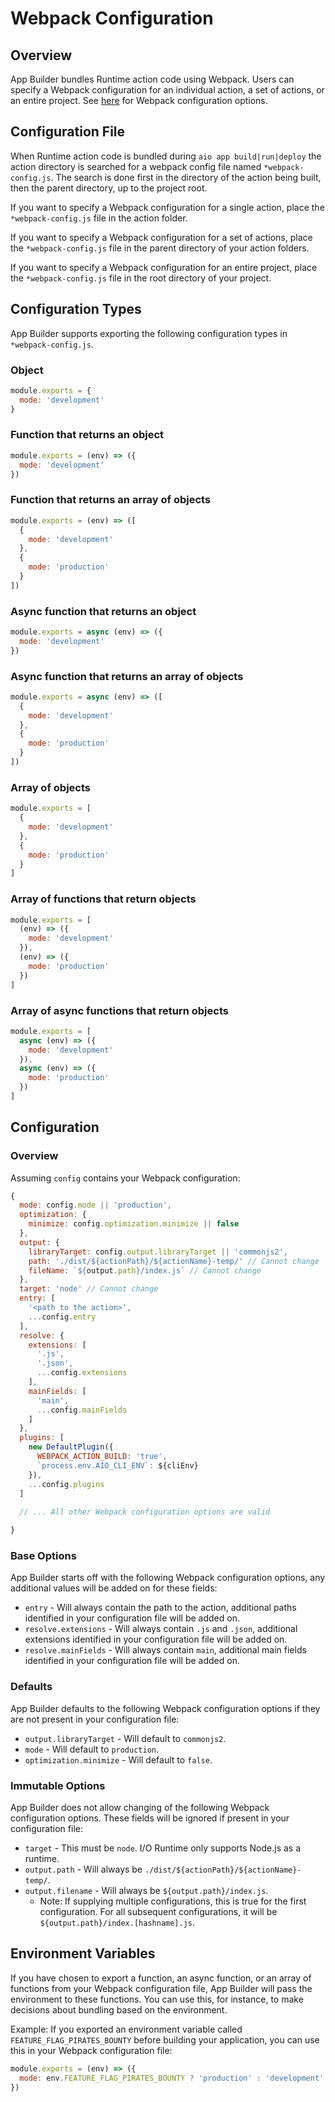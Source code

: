 # Webpack Configuration

## Overview

App Builder bundles Runtime action code using Webpack. Users can specify a Webpack configuration for an individual action, a set of actions,
or an entire project. See [here](https://webpack.js.org/configuration/#options) for Webpack configuration options.

## Configuration File

When Runtime action code is bundled during `aio app build|run|deploy` the action directory is searched for a webpack config file named `*webpack-config.js`. The search is done first in the directory of the action being built, then the parent directory, up to the project root.

If you want to specify a Webpack configuration for a single action, place the `*webpack-config.js` file in the action folder.

If you want to specify a Webpack configuration for a set of actions, place the `*webpack-config.js` file in the parent directory of your action
folders.

If you want to specify a Webpack configuration for an entire project, place the `*webpack-config.js` file in the root directory of your project.

## Configuration Types

App Builder supports exporting the following configuration types in `*webpack-config.js`.

### Object

  ```javascript
  module.exports = { 
    mode: 'development' 
  }
  ```
  
### Function that returns an object

  ```javascript
  module.exports = (env) => ({
    mode: 'development'
  })
  ```
  
### Function that returns an array of objects

  ```javascript
  module.exports = (env) => ([
    {
      mode: 'development' 
    },
    {
      mode: 'production'
    }
  ])
  ```
  
### Async function that returns an object

  ```javascript
  module.exports = async (env) => ({
    mode: 'development'
  })
  ```
  
### Async function that returns an array of objects

  ```javascript
  module.exports = async (env) => ([
    {
      mode: 'development' 
    },
    {
      mode: 'production'
    }
  ])
  ```

### Array of objects

  ```javascript
  module.exports = [
    {
      mode: 'development'
    },
    {
      mode: 'production'
    }
  ]
  ```
  
### Array of functions that return objects

  ```javascript
  module.exports = [
    (env) => ({
      mode: 'development'
    }),
    (env) => ({
      mode: 'production'
    })
  ]
  ```
  
### Array of async functions that return objects

  ```javascript
  module.exports = [
    async (env) => ({
      mode: 'development'
    }),
    async (env) => ({
      mode: 'production'
    })
  ]
  ```

## Configuration

### Overview

Assuming `config` contains your Webpack configuration:

```javascript
{
  mode: config.mode || 'production', 
  optimization: {
    minimize: config.optimization.minimize || false
  },
  output: { 
    libraryTarget: config.output.libraryTarget || 'commonjs2',
    path: './dist/${actionPath}/${actionName}-temp/' // Cannot change 
    fileName: `${output.path}/index.js` // Cannot change 
  },
  target: 'node' // Cannot change
  entry: [
    '<path to the action>', 
    ...config.entry
  ],
  resolve: { 
    extensions: [
      '.js', 
      '.json', 
      ...config.extensions
    ],
    mainFields: [ 
      'main',
      ...config.mainFields
    ]
  },
  plugins: [
    new DefaultPlugin({
      WEBPACK_ACTION_BUILD: 'true', 
      `process.env.AIO_CLI_ENV`: ${cliEnv}
    }),
    ...config.plugins
  ]
  
  // ... All other Webpack configuration options are valid

}
```

### Base Options

App Builder starts off with the following Webpack configuration options, any additional values will be added on for these fields:

* `entry` - Will always contain the path to the action, additional paths identified in your configuration file will be added on.
* `resolve.extensions` - Will always contain `.js` and `.json`, additional extensions identified in your configuration file will be added on.
* `resolve.mainFields` - Will always contain `main`, additional main fields identified in your configuration file will be added on.

### Defaults

App Builder defaults to the following Webpack configuration options if they are not present in your configuration file:

* `output.libraryTarget` - Will default to `commonjs2`.
* `mode` - Will default to `production`.
* `optimization.minimize` - Will default to `false`.

### Immutable Options

App Builder does not allow changing of the following Webpack configuration options. These fields will be ignored if present in your configuration file:

* `target` - This must be `node`. I/O Runtime only supports Node.js as a runtime.
* `output.path` - Will always be `./dist/${actionPath}/${actionName}-temp/`.
* `output.filename` - Will always be `${output.path}/index.js`.
  * Note: If supplying multiple configurations, this is true for the first configuration. For all subsequent configurations, it will be `${output.path}/index.[hashname].js`.

## Environment Variables

If you have chosen to export a function, an async function, or an array of functions from your Webpack configuration file, App Builder will pass the environment to these functions. You can use this, for instance, to make decisions about bundling based on the environment.

Example: If you exported an environment variable called `FEATURE_FLAG_PIRATES_BOUNTY` before building your application, you can use this in your Webpack configuration file:

```javascript
module.exports = (env) => ({
  mode: env.FEATURE_FLAG_PIRATES_BOUNTY ? 'production' : 'development'
})
```
